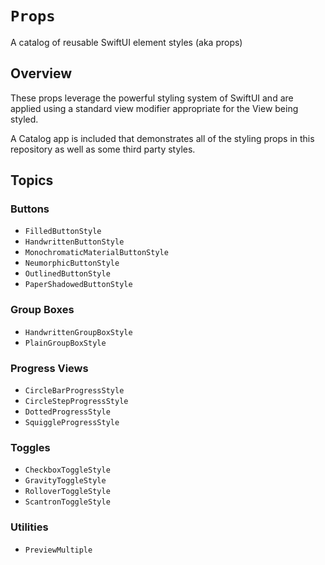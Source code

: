 # ``Props``

A catalog of reusable SwiftUI element styles (aka props)

## Overview

These props leverage the powerful styling system of SwiftUI and are applied using a standard view modifier appropriate for the View being styled.

A Catalog app is included that demonstrates all of the styling props in this repository as well as some third party styles.

## Topics

### Buttons
- ``FilledButtonStyle``
- ``HandwrittenButtonStyle``
- ``MonochromaticMaterialButtonStyle``
- ``NeumorphicButtonStyle``
- ``OutlinedButtonStyle``
- ``PaperShadowedButtonStyle``

### Group Boxes
- ``HandwrittenGroupBoxStyle``
- ``PlainGroupBoxStyle``

### Progress Views
- ``CircleBarProgressStyle``
- ``CircleStepProgressStyle``
- ``DottedProgressStyle``
- ``SquiggleProgressStyle``

### Toggles
- ``CheckboxToggleStyle``
- ``GravityToggleStyle``
- ``RolloverToggleStyle``
- ``ScantronToggleStyle``

### Utilities
- ``PreviewMultiple``
